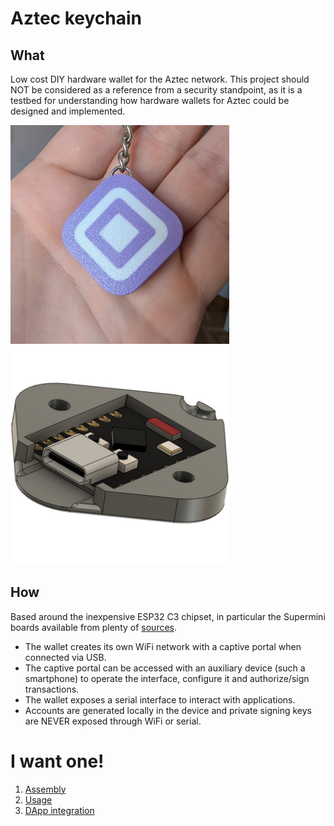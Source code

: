# Aztec keychain

## What

Low cost DIY hardware wallet for the Aztec network. This project should NOT be considered as a reference from a security standpoint, as it is a testbed for understanding how hardware wallets for Aztec could be designed and implemented.

<img src="./media/finished.jpg" alt="keychain" style="height:350px;"/>
<img src="./media/cad.jpg" alt="keychain" style="height:350px;"/>

## How

Based around the inexpensive ESP32 C3 chipset, in particular the Supermini boards available from plenty of [sources](https://es.aliexpress.com/item/1005007539612437.html?spm=a2g0o.order_list.order_list_main.5.6f47194dtnEeCs&gatewayAdapt=glo2esp).

- The wallet creates its own WiFi network with a captive portal when connected via USB.
- The captive portal can be accessed with an auxiliary device (such a smartphone) to operate the interface, configure it and authorize/sign transactions.
- The wallet exposes a serial interface to interact with applications.
- Accounts are generated locally in the device and private signing keys are NEVER exposed through WiFi or serial.

# I want one!

1) [Assembly](./docs/assembly.md)
2) [Usage](./docs/usage.md)
3) [DApp integration](./docs/integration.md)
